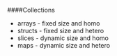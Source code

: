 ####Collections
* arrays - fixed size and homo
* structs - fixed size and hetero
* slices - dynamic size and homo
* maps - dynamic size and hetero
